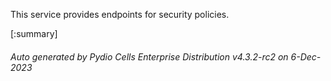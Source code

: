 






This service provides endpoints for security policies.

[:summary]

###### Auto generated by Pydio Cells Enterprise Distribution v4.3.2-rc2 on 6-Dec-2023
